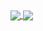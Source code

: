 <a href="#?">
  <img align="center" src="https://dl-ghrs.vercel.app/api?username=delameter&show_icons=true&theme=transparent&include_all_commits=true&disable_animations=true" />
</a>
<a href="#">
  <img align="center" src="https://dl-ghrs.vercel.app/api/top-langs?username=delameter&langs_count=8&theme=transparent&exclude_repo=skeleton-symfony4,skeleton-python3&layout=compact&disable_animations=true" />
</a>
